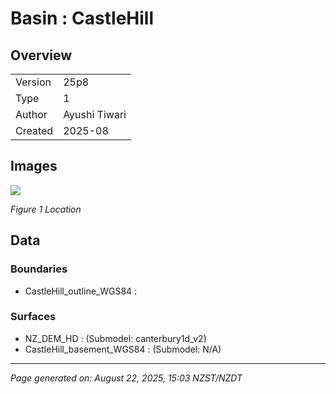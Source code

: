 # Basin : CastleHill

## Overview
|         |                     |
|---------|---------------------|
| Version | 25p8           |
| Type    | 1        |
| Author  | Ayushi Tiwari            |
| Created | 2025-08           |


## Images
![](../images/regional/CastleHill_basin_map.png)

*Figure 1 Location*


## Data
### Boundaries
- CastleHill_outline_WGS84 : 

### Surfaces
- NZ_DEM_HD :  (Submodel: canterbury1d_v2)
- CastleHill_basement_WGS84 :  (Submodel: N/A)

---
*Page generated on: August 22, 2025, 15:03 NZST/NZDT*
